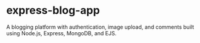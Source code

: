 # express-blog-app
A blogging platform with authentication, image upload, and comments built using Node.js, Express, MongoDB, and EJS.
